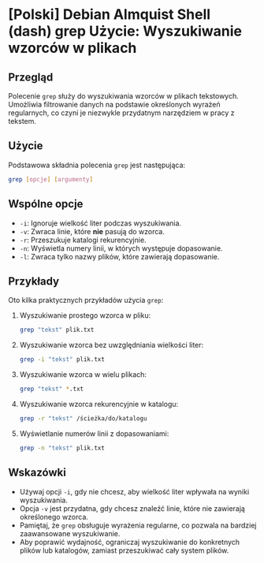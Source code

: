 # [Polski] Debian Almquist Shell (dash) grep Użycie: Wyszukiwanie wzorców w plikach

## Przegląd
Polecenie `grep` służy do wyszukiwania wzorców w plikach tekstowych. Umożliwia filtrowanie danych na podstawie określonych wyrażeń regularnych, co czyni je niezwykle przydatnym narzędziem w pracy z tekstem.

## Użycie
Podstawowa składnia polecenia `grep` jest następująca:

```bash
grep [opcje] [argumenty]
```

## Wspólne opcje
- `-i`: Ignoruje wielkość liter podczas wyszukiwania.
- `-v`: Zwraca linie, które **nie** pasują do wzorca.
- `-r`: Przeszukuje katalogi rekurencyjnie.
- `-n`: Wyświetla numery linii, w których występuje dopasowanie.
- `-l`: Zwraca tylko nazwy plików, które zawierają dopasowanie.

## Przykłady
Oto kilka praktycznych przykładów użycia `grep`:

1. Wyszukiwanie prostego wzorca w pliku:
   ```bash
   grep "tekst" plik.txt
   ```

2. Wyszukiwanie wzorca bez uwzględniania wielkości liter:
   ```bash
   grep -i "tekst" plik.txt
   ```

3. Wyszukiwanie wzorca w wielu plikach:
   ```bash
   grep "tekst" *.txt
   ```

4. Wyszukiwanie wzorca rekurencyjnie w katalogu:
   ```bash
   grep -r "tekst" /ścieżka/do/katalogu
   ```

5. Wyświetlanie numerów linii z dopasowaniami:
   ```bash
   grep -n "tekst" plik.txt
   ```

## Wskazówki
- Używaj opcji `-i`, gdy nie chcesz, aby wielkość liter wpływała na wyniki wyszukiwania.
- Opcja `-v` jest przydatna, gdy chcesz znaleźć linie, które nie zawierają określonego wzorca.
- Pamiętaj, że `grep` obsługuje wyrażenia regularne, co pozwala na bardziej zaawansowane wyszukiwanie.
- Aby poprawić wydajność, ograniczaj wyszukiwanie do konkretnych plików lub katalogów, zamiast przeszukiwać cały system plików.